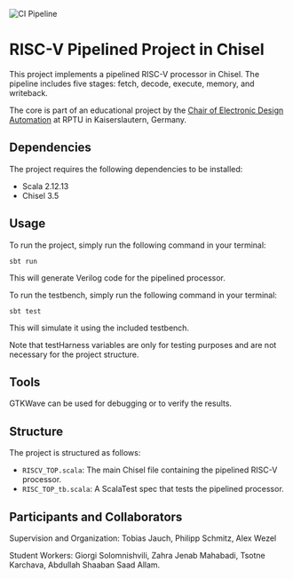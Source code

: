  ![CI Pipeline](https://github.com/TUK-EIS/RISCV-Core/actions/workflows/scala.yml/badge.svg?event=push)
 
# RISC-V Pipelined Project in Chisel

This project implements a pipelined RISC-V processor in Chisel. The pipeline includes five stages: fetch, decode, execute, memory, and writeback.

The core is part of an educational project by the [Chair of Electronic Design Automation](https://eit.rptu.de/fgs/eis/) at RPTU in Kaiserslautern, Germany.

## Dependencies

The project requires the following dependencies to be installed:

- Scala 2.12.13
- Chisel 3.5

## Usage

To run the project, simply run the following command in your terminal:

`sbt run`


This will generate Verilog code for the pipelined processor.

To run the testbench, simply run the following command in your terminal:

`sbt test`

This will simulate it using the included testbench.

Note that testHarness variables are only for testing purposes and are not necessary for the project structure.

## Tools

GTKWave can be used for debugging or to verify the results.

## Structure

The project is structured as follows:

- `RISCV_TOP.scala`: The main Chisel file containing the pipelined RISC-V processor.
- `RISC_TOP_tb.scala`: A ScalaTest spec that tests the pipelined processor.

## Participants and Collaborators

Supervision and Organization: Tobias Jauch, Philipp Schmitz, Alex Wezel

Student Workers: Giorgi Solomnishvili, Zahra Jenab Mahabadi, Tsotne Karchava, Abdullah Shaaban Saad Allam.
